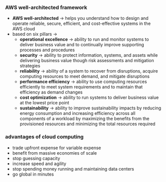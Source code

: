 ### AWS well-architected framework
- **AWS well-architected** -> helps you understand how to design and operate reliable, secure, efficient, and cost-effective systems in the AWS cloud
- based on six pillars -> 
	- **operational excellence** -> ability to run and monitor systems to deliver business value and to continually improve supporting processes and procedures
	- **security** -> ability to protect information, systems, and assets while delivering business value though risk assessments and mitigation strategies
	- **reliability** -> ability of a system to recover from disruptions, acquire computing resources to meet demand, and mitigate disruptions
	- **performance efficiency** -> ability to use computing resources efficiently to meet system requirements and to maintain that efficiency as demand changes
	- **cost optimization** -> ability to run systems to deliver business value at the lowest price point
	- **sustainability** -> ability to improve sustainability impacts by reducing energy consumption and increasing efficiency across all components of a workload by maximizing the benefits from the provisioned resources and minimizing the total resources required

### advantages of cloud computing
- trade upfront expense for variable expense
- benefit from massive economies of scale
- stop guessing capacity
- increase speed and agility
- stop spending money running and maintaining data centers
- go global in minutes